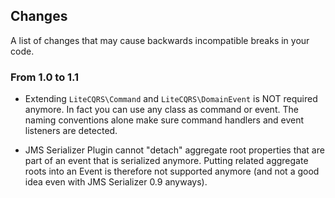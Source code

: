 ## Changes

A list of changes that may cause backwards incompatible breaks in your code.

### From 1.0 to 1.1

* Extending ``LiteCQRS\Command`` and ``LiteCQRS\DomainEvent`` is NOT required anymore.
  In fact you can use any class as command or event. The naming conventions alone
  make sure command handlers and event listeners are detected.

* JMS Serializer Plugin cannot "detach" aggregate root properties that are part
  of an event that is serialized anymore. Putting related aggregate roots into
  an Event is therefore not supported anymore (and not a good idea even with
  JMS Serializer 0.9 anyways).
